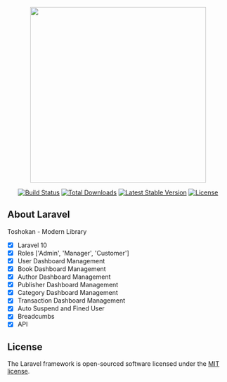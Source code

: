 <p align="center"><a href="https://laravel.com" target="_blank"><img src="https://raw.githubusercontent.com/laravel/art/master/logo-lockup/5%20SVG/2%20CMYK/1%20Full%20Color/laravel-logolockup-cmyk-red.svg" width="400"></a></p>

<p align="center">
<a href="https://travis-ci.org/laravel/framework"><img src="https://travis-ci.org/laravel/framework.svg" alt="Build Status"></a>
<a href="https://packagist.org/packages/laravel/framework"><img src="https://img.shields.io/packagist/dt/laravel/framework" alt="Total Downloads"></a>
<a href="https://packagist.org/packages/laravel/framework"><img src="https://img.shields.io/packagist/v/laravel/framework" alt="Latest Stable Version"></a>
<a href="https://packagist.org/packages/laravel/framework"><img src="https://img.shields.io/packagist/l/laravel/framework" alt="License"></a>
</p>

## About Laravel

Toshokan - Modern Library

-   [x] Laravel 10
-   [x] Roles ['Admin', 'Manager', 'Customer']
-   [x] User Dashboard Management
-   [x] Book Dashboard Management
-   [x] Author Dashboard Management
-   [x] Publisher Dashboard Management
-   [x] Category Dashboard Management
-   [x] Transaction Dashboard Management
-   [x] Auto Suspend and Fined User
-   [x] Breadcumbs
-   [x] API

## License

The Laravel framework is open-sourced software licensed under the [MIT license](https://opensource.org/licenses/MIT).
